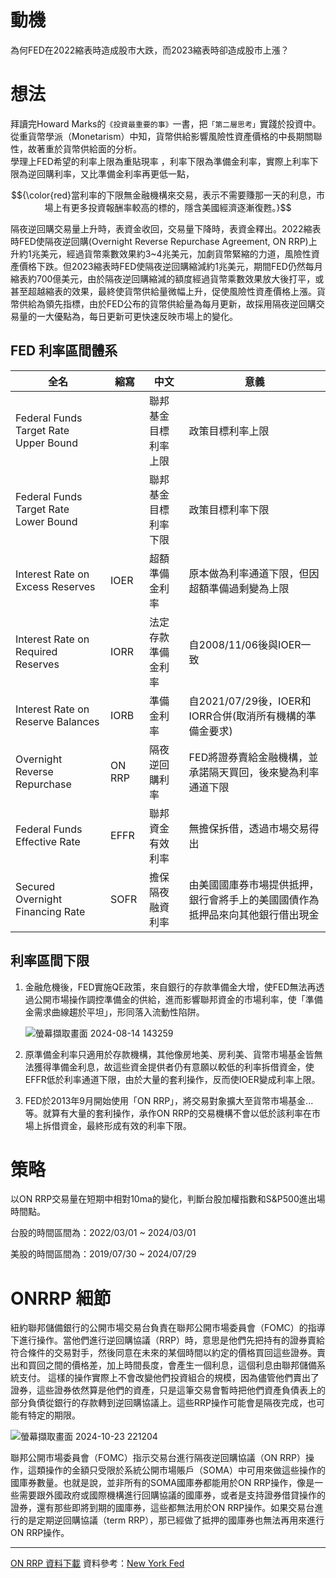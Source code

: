 # 動機 
為何FED在2022縮表時造成股市大跌，而2023縮表時卻造成股市上漲？

# 想法 
拜讀完Howard Marks的`《投資最重要的事》`一書，把`「第二層思考」`實踐於投資中。  
從重貨幣學派（Monetarism）中知，貨幣供給影響風險性資產價格的中長期關聯性，故著重於貨幣供給面的分析。  
學理上FED希望的利率上限為重貼現率 ，利率下限為準備金利率，實際上利率下限為逆回購利率，又比準備金利率再更低一點，

$${\color{red}當利率的下限無金融機構來交易，表示不需要賺那一天的利息，市場上有更多投資報酬率較高的標的，隱含美國經濟逐漸復甦。}$$

隔夜逆回購交易量上升時，表資金收回，交易量下降時，表資金釋出。2022縮表時FED使隔夜逆回購(Overnight Reverse Repurchase Agreement, ON RRP)上升約1兆美元，經過貨幣乘數效果約3~4兆美元，加劇貨幣緊縮的力道，風險性資產價格下跌。但2023縮表時FED使隔夜逆回購縮減約1兆美元，期間FED仍然每月縮表約700億美元，由於隔夜逆回購縮減的額度經過貨幣乘數效果放大後打平，或甚至超越縮表的效果，最終使貨幣供給量微幅上升，促使風險性資產價格上漲。貨幣供給為領先指標，由於FED公布的貨幣供給量為每月更新，故採用隔夜逆回購交易量的一大優點為，每日更新可更快速反映市場上的變化。

## FED 利率區間體系
| 全名                                      | 縮寫  | 中文                   | 意義                                           |
| ----------------------------------------- | ----- | ---------------------- | ---------------------------------------------- |
| Federal Funds Target Rate Upper Bound     |       | 聯邦基金目標利率上限   | 政策目標利率上限                               |
| Federal Funds Target Rate Lower Bound     |       | 聯邦基金目標利率下限   | 政策目標利率下限                               |
| Interest Rate on Excess Reserves          | IOER  | 超額準備金利率         | 原本做為利率通道下限，但因超額準備過剩變為上限    |
| Interest Rate on Required Reserves        | IORR  | 法定存款準備金利率     | 自2008/11/06後與IOER一致                       |
| Interest Rate on  Reserve Balances        | IORB  | 準備金利率             | 自2021/07/29後，IOER和IORR合併(取消所有機構的準備金要求)     |
| Overnight Reverse Repurchase              | ON RRP| 隔夜逆回購利率         | FED將證券賣給金融機構，並承諾隔天買回，後來變為利率通道下限  |
| Federal Funds Effective Rate              | EFFR  | 聯邦資金有效利率       | 無擔保拆借，透過市場交易得出                     |
| Secured Overnight Financing Rate          | SOFR  | 擔保隔夜融資利率       | 由美國國庫券市場提供抵押，銀行會將手上的美國國債作為抵押品來向其他銀行借出現金 |

## 利率區間下限
1. 金融危機後，FED實施QE政策，來自銀行的存款準備金大增，使FED無法再透過公開市場操作調控準備金的供給，進而影響聯邦資金的市場利率，使「準備金需求曲線趨於平坦」，形同落入流動性陷阱。

   ![螢幕擷取畫面 2024-08-14 143259](https://github.com/user-attachments/assets/2afd22f6-2600-4b15-bc41-c65c0fedaae4)


2. 原準備金利率只適用於存款機構，其他像房地美、房利美、貨幣市場基金皆無法獲得準備金利息，故這些資金提供者仍有意願以較低的利率拆借資金，使EFFR低於利率通道下限，由於大量的套利操作，反而使IOER變成利率上限。

3. FED於2013年9月開始使用「ON RRP」，將交易對象擴大至貨幣市場基金...等。就算有大量的套利操作，承作ON RRP的交易機構不會以低於該利率在市場上拆借資金，最終形成有效的利率下限。

# 策略 
以ON RRP交易量在短期中相對10ma的變化，判斷台股加權指數和S&P500進出場時間點。

台股的時間區間為：2022/03/01 ~ 2024/03/01

美股的時間區間為：2019/07/30 ~ 2024/07/29

# ONRRP 細節
紐約聯邦儲備銀行的公開市場交易台負責在聯邦公開市場委員會（FOMC）的指導下進行操作。當他們進行逆回購協議（RRP）時，意思是他們先把持有的證券賣給符合條件的交易對手，然後同意在未來的某個時間以約定的價格買回這些證券。賣出和買回之間的價格差，加上時間長度，會產生一個利息，這個利息由聯邦儲備系統支付。
這樣的操作實際上不會改變他們投資組合的規模，因為儘管他們賣出了證券，這些證券依然算是他們的資產，只是這筆交易會暫時把他們資產負債表上的部分負債從銀行的存款轉到逆回購協議上。這些RRP操作可能會是隔夜完成，也可能有特定的期限。

![螢幕擷取畫面 2024-10-23 221204](https://github.com/user-attachments/assets/b07d96bb-f0b0-4d8b-b954-a874f6f1bfbb)

聯邦公開市場委員會（FOMC）指示交易台進行隔夜逆回購協議（ON RRP）操作，這類操作的金額只受限於系統公開市場賬戶（SOMA）中可用來做這些操作的國庫券數量。也就是說，並非所有的SOMA國庫券都能用於ON RRP操作，像是一些需要跟外國政府或國際機構進行回購協議的國庫券，或者是支持證券借貸操作的證券，還有那些即將到期的國庫券，這些都無法用於ON RRP操作。如果交易台進行的是定期逆回購協議（term RRP），那已經做了抵押的國庫券也無法再用來進行ON RRP操作。

***
[ON RRP 資料下載](https://fred.stlouisfed.org/series/RRPONTSYD)
資料參考：[New York Fed](https://www.newyorkfed.org/markets/rrp_faq.html)

